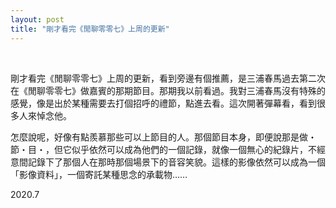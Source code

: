 ```yaml
---
layout: post
title: "剛才看完《閒聊零零七》上周的更新"
---
```


  
&nbsp;
&nbsp;

剛才看完《閒聊零零七》上周的更新，看到旁邊有個推薦，是三浦春馬過去第二次在《閒聊零零七》做嘉賓的那期節目。那期我以前看過。我對三浦春馬沒有特殊的感覺，像是出於某種需要去打個招呼的禮節，點進去看。這次開著彈幕看，看到很多人來悼念他。

怎麼說呢，好像有點羨慕那些可以上節目的人。那個節目本身，即便說那是做・節・目・，但它似乎依然可以成為他們的一個記錄，就像一個無心的紀錄片，不經意間記錄下了那個人在那時那個場景下的音容笑貌。這樣的影像依然可以成為一個「影像資料」，一個寄託某種思念的承載物……
 
2020.7